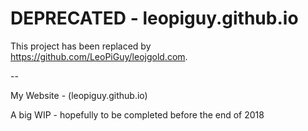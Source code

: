 # DEPRECATED - leopiguy.github.io
This project has been replaced by https://github.com/LeoPiGuy/leojgold.com.

--

My Website - (leopiguy.github.io)

A big WIP - hopefully to be completed before the end of 2018
